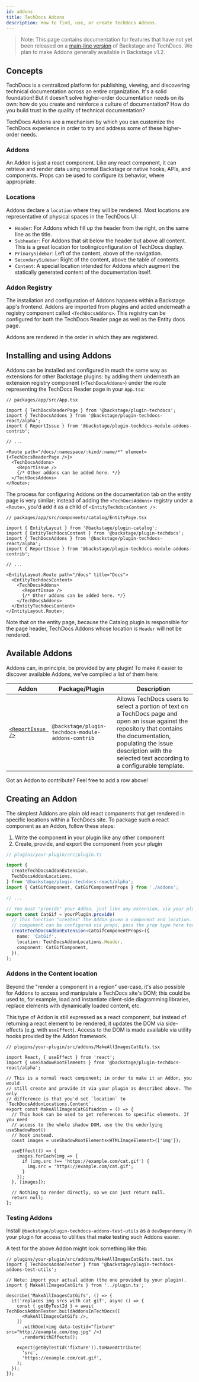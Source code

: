 ```yaml
---
id: addons
title: TechDocs Addons
description: How to find, use, or create TechDocs Addons.
---
```


> Note: This page contains documentation for features that have not yet been
> released on a [main-line version](https://backstage.io/docs/overview/versioning-policy#main-release-line)
> of Backstage and TechDocs. We plan to make Addons generally available in
> Backstage v1.2.

## Concepts

TechDocs is a centralized platform for publishing, viewing, and discovering
technical documentation across an entire organization. It's a solid foundation!
But it doesn't solve higher-order documentation needs on its own: how do you
create and reinforce a culture of documentation? How do you build trust in the
quality of technical documentation?

TechDocs Addons are a mechanism by which you can customize the TechDocs
experience in order to try and address some of these higher-order needs.

### Addons

An Addon is just a react component. Like any react component, it can retrieve
and render data using normal Backstage or native hooks, APIs, and components.
Props can be used to configure its behavior, where appropriate.

### Locations

Addons declare a `location` where they will be rendered. Most locations are
representative of physical spaces in the TechDocs UI:

- `Header`: For Addons which fill up the header from the right, on the same
  line as the title.
- `Subheader`: For Addons that sit below the header but above all content.
  This is a great location for tooling/configuration of TechDocs display.
- `PrimarySidebar`: Left of the content, above of the navigation.
- `SecondarySidebar`: Right of the content, above the table of contents.
- `Content`: A special location intended for Addons which augment the
  statically generated content of the documentation itself.

### Addon Registry

The installation and configuration of Addons happens within a Backstage app's
frontend. Addons are imported from plugins and added underneath a registry
component called `<TechDocsAddons>`. This registry can be configured for both
the TechDocs Reader page as well as the Entity docs page.

Addons are rendered in the order in which they are registered.

## Installing and using Addons

Addons can be installed and configured in much the same way as extensions for
other Backstage plugins: by adding them underneath an extension registry
component (`<TechDocsAddons>`) under the route representing the TechDocs Reader
page in your `App.tsx`:

```tsx
// packages/app/src/App.tsx

import { TechDocsReaderPage } from '@backstage/plugin-techdocs';
import { TechDocsAddons } from '@backstage/plugin-techdocs-react/alpha';
import { ReportIssue } from '@backstage/plugin-techdocs-module-addons-contrib';

// ...

<Route path="/docs/:namespace/:kind/:name/*" element={<TechDocsReaderPage />}>
  <TechDocsAddons>
    <ReportIssue />
    {/* Other addons can be added here. */}
  </TechDocsAddons>
</Route>;
```

The process for configuring Addons on the documentation tab on the entity page
is very similar; instead of adding the `<TechDocsAddons>` registry under a
`<Route>`, you'd add it as a child of `<EntityTechdocsContent />`:

```tsx
// packages/app/src/components/catalog/EntityPage.tsx

import { EntityLayout } from '@backstage/plugin-catalog';
import { EntityTechdocsContent } from '@backstage/plugin-techdocs';
import { TechDocsAddons } from '@backstage/plugin-techdocs-react/alpha';
import { ReportIssue } from '@backstage/plugin-techdocs-module-addons-contrib';

// ...

<EntityLayout.Route path="/docs" title="Docs">
  <EntityTechdocsContent>
    <TechDocsAddons>
      <ReportIssue />
      {/* Other addons can be added here. */}
    </TechDocsAddons>
  </EntityTechdocsContent>
</EntityLayout.Route>;
```

Note that on the entity page, because the Catalog plugin is responsible for the
page header, TechDocs Addons whose location is `Header` will not be rendered.

## Available Addons

Addons can, in principle, be provided by any plugin! To make it easier to
discover available Addons, we've compiled a list of them here:

| Addon                                                                                                      | Package/Plugin                                     | Description                                                                                                                                                                                                                                  |
| ---------------------------------------------------------------------------------------------------------- | -------------------------------------------------- | -------------------------------------------------------------------------------------------------------------------------------------------------------------------------------------------------------------------------------------------- |
| [`<ReportIssue />`](https://backstage.io/docs/reference/plugin-techdocs-module-addons-contrib.reportissue) | `@backstage/plugin-techdocs-module-addons-contrib` | Allows TechDocs users to select a portion of text on a TechDocs page and open an issue against the repository that contains the documentation, populating the issue description with the selected text according to a configurable template. |

Got an Addon to contribute? Feel free to add a row above!

## Creating an Addon

The simplest Addons are plain old react components that get rendered in
specific locations within a TechDocs site. To package such a react component as
an Addon, follow these steps:

1. Write the component in your plugin like any other component
2. Create, provide, and export the component from your plugin

```ts
// plugins/your-plugin/src/plugin.ts

import {
  createTechDocsAddonExtension,
  TechDocsAddonLocations,
} from '@backstage/plugin-techdocs-react/alpha';
import { CatGifComponent, CatGifComponentProps } from './addons';

// ...

// You must "provide" your Addon, just like any extension, via your plugin.
export const CatGif = yourPlugin.provide(
  // This function "creates" the Addon given a component and location. If your
  // component can be configured via props, pass the prop type here too.
  createTechDocsAddonExtension<CatGifComponentProps>({
    name: 'CatGif',
    location: TechDocsAddonLocations.Header,
    component: CatGifComponent,
  }),
);
```

### Addons in the Content location

Beyond the "render a component in a region" use-case, it's also possible for
Addons to access and manipulate a TechDocs site's DOM; this could be used to,
for example, load and instantiate client-side diagramming libraries, replace
elements with dynamically loaded content, etc.

This type of Addon is still expressed as a react component, but instead of
returning a react element to be rendered, it updates the DOM via side-effects
(e.g. with `useEffect`). Access to the DOM is made available via utility hooks
provided by the Addon framework.

```tsx
// plugins/your-plugin/src/addons/MakeAllImagesCatGifs.tsx

import React, { useEffect } from 'react';
import { useShadowRootElements } from '@backstage/plugin-techdocs-react/alpha';

// This is a normal react component; in order to make it an Addon, you would
// still create and provide it via your plugin as described above. The only
// difference is that you'd set `location` to `TechDocsAddonLocations.Content`.
export const MakeAllImagesCatGifsAddon = () => {
  // This hook can be used to get references to specific elements. If you need
  // access to the whole shadow DOM, use the the underlying useShadowRoot()
  // hook instead.
  const images = useShadowRootElements<HTMLImageElement>(['img']);

  useEffect(() => {
    images.forEach(img => {
      if (img.src !== 'https://example.com/cat.gif') {
        img.src = 'https://example.com/cat.gif';
      }
    });
  }, [images]);

  // Nothing to render directly, so we can just return null.
  return null;
};
```

### Testing Addons

Install `@backstage/plugin-techdocs-addons-test-utils` as a `devDependency` in
your plugin for access to utilities that make testing such Addons easier.

A test for the above Addon might look something like this:

```tsx
// plugins/your-plugin/src/addons/MakeAllImagesCatGifs.test.tsx
import { TechDocsAddonTester } from '@backstage/plugin-techdocs-addons-test-utils';

// Note: import your actual addon (the one provided by your plugin).
import { MakeAllImagesCatGifs } from '../plugin.ts';

describe('MakeAllImagesCatGifs', () => {
  it('replaces img srcs with cat gif', async () => {
    const { getByTestId } = await TechDocsAddonTester.buildAddonsInTechDocs([
      <MakeAllImagesCatGifs />,
    ])
      .withDom(<img data-testid="fixture" src="http://example.com/dog.jpg" />)
      .renderWithEffects();

    expect(getByTestId('fixture')).toHaveAttribute(
      'src',
      'https://example.com/cat.gif',
    );
  });
});
```
